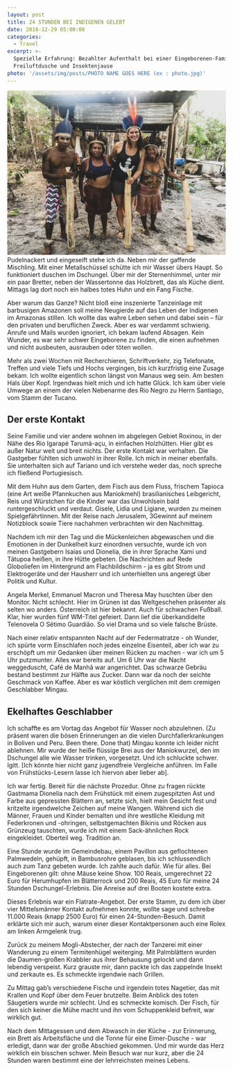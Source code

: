 ```yaml
---
layout: post
title: 24 STUNDEN BEI INDIGENEN GELEBT
date: 2018-12-29 05:00:00
categories:
  - Travel
excerpt: >-
  Spezielle Erfahrung: Bezahlter Aufenthalt bei einer Eingeborenen-Familie mit
  Freiluftdusche und Insektenjause
photo: '/assets/img/posts/PHOTO NAME GOES HERE (ex : photo.jpg)'
---
```


![divaAroundtheWorld_indigenous_eingeborene_amazonas](/uploads/img-5334.jpg "Zu Gast beim Stamm der Tucano in der Nähe von Manaus, Brasilien. Foto: diva")Pudelnackert und eingeseift stehe ich da. Neben mir der gaffende Mischling. Mit einer Metallsch&uuml;ssel sch&uuml;tte ich mir Wasser &uuml;bers Haupt. So funktioniert duschen im Dschungel. &Uuml;ber mir der Sternenhimmel, unter mir ein paar Bretter, neben der Wassertonne das Holzbrett, das als K&uuml;che dient. Mittags lag dort noch ein halbes totes Huhn und ein Fang Fische.&nbsp;

Aber warum das Ganze? Nicht blo&szlig; eine inszenierte Tanzeinlage mit barbusigen Amazonen soll meine Neugierde auf das Leben der Indigenen im Amazonas stillen. Ich wollte das wahre Leben sehen und dabei sein – f&uuml;r den privaten und beruflichen Zweck. Aber es war verdammt schwierig. Anrufe und Mails wurden ignoriert, ich bekam laufend Absagen. Kein Wunder, es war sehr schwer Eingeborene zu finden, die einen aufnehmen und nicht ausbeuten, ausrauben oder t&ouml;ten wollen.&nbsp;

Mehr als zwei Wochen mit Recherchieren, Schriftverkehr, zig Telefonate, Treffen und viele Tiefs und Hochs vergingen, bis ich kurzfristig eine Zusage bekam. Ich wollte eigentlich schon l&auml;ngst von Manaus weg sein. Am besten Hals &uuml;ber Kopf. Irgendwas hielt mich und ich hatte Gl&uuml;ck. Ich kam &uuml;ber viele Umwege an einem der vielen Nebenarme des Rio Negro zu Herrn Santiago, vom Stamm der Tucano.

## Der erste Kontakt

Seine Familie und vier andere wohnen im abgelegen Gebiet Roxinou, in der N&auml;he des Rio Igarap&eacute; Tarum&atilde;-a&ccedil;u, in einfachen Holzh&uuml;tten. Hier gibt es au&szlig;er Natur weit und breit nichts. Der erste Kontakt war verhalten. Die Gastgeber f&uuml;hlten sich unwohl in ihrer Rolle. Ich mich in meiner ebenfalls. Sie unterhalten sich auf Tariano und ich verstehe weder das, noch spreche ich flie&szlig;end Portugiesisch.&nbsp;

Mit dem Huhn aus dem Garten, dem Fisch aus dem Fluss, frischem Tapioca (eine Art wei&szlig;e Pfannkuchen aus Maniokmehl) brasilianisches Leibgericht, Reis und W&uuml;rstchen f&uuml;r die Kinder war das Unwohlsein bald runtergeschluckt und verdaut. Gisele, Lidia und Ligiane, wurden zu meinen Spielgef&auml;hrtinnen. Mit der Reise nach Jerusalem, 3Gewinnt auf meinem Notizblock sowie Tiere nachahmen verbrachten wir den Nachmittag.

Nachdem ich mir den Tag und die M&uuml;ckenleichen abgewaschen und die Emotionen in der Dunkelheit kurz einordnen versuchte, wurde ich von meinen Gastgebern Isa&iacute;as und Dionelia, die in ihrer Sprache Xami und T&atilde;tupoa hei&szlig;en, in ihre H&uuml;tte gebeten. Die Nachrichten auf Rede Globoliefen im Hintergrund am Flachbildschirm - ja es gibt Strom und Elektroger&auml;te und der Hausherr und ich unterhielten uns angeregt &uuml;ber Politik und Kultur.&nbsp;

Angela Merkel, Emmanuel Macron und Theresa May huschten &uuml;ber den Monitor. Nicht schlecht. Hier im Gr&uuml;nen ist das Weltgeschehen pr&auml;senter als selten wo anders. &Ouml;sterreich ist hier bekannt. Auch f&uuml;r schwachen Fu&szlig;ball. Klar, hier wurden f&uuml;nf WM-Titel gefeiert. Dann lief die &uuml;berkandidelte Telenovela O S&eacute;timo Guardi&atilde;o. So viel Drama und so viele falsche Br&uuml;ste.&nbsp;

Nach einer relativ entspannten Nacht auf der Federmatratze - oh Wunder, ich sp&uuml;rte vorm Einschlafen noch jedes einzelne Eisenteil, aber ich war zu ersch&ouml;pft um mir Gedanken &uuml;ber meinen R&uuml;cken zu machen - war ich um 5 Uhr putzmunter. Alles war bereits auf. Um 6 Uhr war die Nacht weggeduscht, Caf&eacute; de Manh&atilde; war angerichtet. Das schwarze Gebr&auml;u bestand bestimmt zur H&auml;lfte aus Zucker. Dann war da noch der seichte Geschmack von Kaffee. Aber es war k&ouml;stlich verglichen mit dem cremigen Geschlabber Mingau.&nbsp;

## Ekelhaftes Geschlabber

Ich schaffte es am Vortag das Angebot f&uuml;r Wasser noch abzulehnen. (Zu pr&auml;sent waren die b&ouml;sen Erinnerungen an die vielen Durchfallerkrankungen in Boliven und Peru. Been there. Done that) Mingau konnte ich leider nicht ablehnen. Mir wurde der hei&szlig;e fl&uuml;ssige Brei aus der Maniokwurzel, den im Dschungel alle wie Wasser trinken, vorgesetzt. Und ich schluckte schwer. Igitt. [Ich k&ouml;nnte hier nicht ganz jugendfreie Vergleiche anf&uuml;hren. Im Falle von Fr&uuml;hst&uuml;cks-Lesern lasse ich hiervon aber lieber ab].&nbsp;

Ich war fertig. Bereit f&uuml;r die n&auml;chste Prozedur. Ohne zu fragen r&uuml;ckte Gastmama Dionelia nach dem Fr&uuml;hst&uuml;ck mit einem zugespitzten Ast und Farbe aus gepressten Bl&auml;ttern an, setzte sich, hielt mein Gesicht fest und kritzelte irgendwelche Zeichen auf meine Wangen. W&auml;hrend sich die M&auml;nner, Frauen und Kinder bemalten und ihre westliche Kleidung mit Federkronen und -ohringen, selbstgemachten Bikinis und R&ouml;cken aus Gr&uuml;nzeug tauschten, wurde ich mit einem Sack-&auml;hnlichen Rock eingekleidet. Oberteil weg. Tradition an.&nbsp;

Eine Stunde wurde im Gemeindebau, einem Pavillon aus geflochtenen Palmwedeln, geh&uuml;pft, in Bambusrohre geblasen, bis ich schlussendlich auch zum Tanz gebeten wurde. Ich zahlte auch daf&uuml;r. Wie f&uuml;r alles. Bei Eingeborenen gilt: ohne M&auml;use keine Show. 100 Reais, umgerechnet 22 Euro f&uuml;r Herumhupfen im Bl&auml;tterrock und 200 Reais, 45 Euro f&uuml;r meine 24 Stunden Dschungel-Erlebnis. Die Anreise auf drei Booten kostete extra.&nbsp;

Dieses Erlebnis war ein Flatrate-Angebot. Der erste Stamm, zu dem ich &uuml;ber vier Mittelsm&auml;nner Kontakt aufnehmen konnte, wollte sage und schreibe 11.000 Reais (knapp 2500 Euro) f&uuml;r einen 24-Stunden-Besuch. Damit erkl&auml;rte sich mir auch, warum einer dieser Kontaktpersonen auch eine Rolex am linken Armgelenk trug.&nbsp;

Zur&uuml;ck zu meinem Mogli-Abstecher, der nach der Tanzerei mit einer Wanderung zu einem Termitenh&uuml;gel weiterging. Mit Palmbl&auml;ttern wurden die Daumen-gro&szlig;en Krabbler aus ihrer Behausung gelockt und dann lebendig verspeist. Kurz grauste mir, dann packte ich das zappelnde Insekt und zerkaute es. Es schmeckte irgendwie nach Grillen.&nbsp;

Zu Mittag gab’s verschiedene Fische und irgendein totes Nagetier, das mit Krallen und Kopf &uuml;ber dem Feuer brutzelte. Beim Anblick des toten S&auml;ugetiers wurde mir schlecht. Und es schmeckte komisch. Der Fisch, f&uuml;r den sich keiner die M&uuml;he macht und ihn vom Schuppenkleid befreit, war wirklich gut.&nbsp;

Nach dem Mittagessen und dem Abwasch in der K&uuml;che - zur Erinnerung, ein Brett als Arbeitsfl&auml;che und die Tonne f&uuml;r eine Eimer-Dusche - war erledigt, dann war der gro&szlig;e Abschied gekommen. Und mir wurde das Herz wirklich ein bisschen schwer. Mein Besuch war nur kurz, aber die 24 Stunden waren bestimmt eine der lehrreichsten meines Lebens.